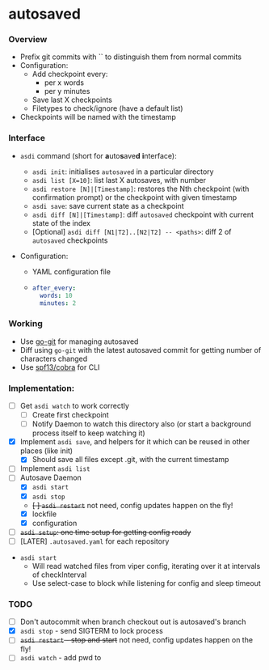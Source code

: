 # autosaved

### Overview

* Prefix git commits with `` to distinguish them from normal commits
* Configuration:
    * Add checkpoint every:
        * per x words
        * per y minutes
    * Save last X checkpoints
    * Filetypes to check/ignore (have a default list)
* Checkpoints will be named with the timestamp

### Interface

* `asdi` command (short for **a**uto**s**ave**d** **i**nterface):
    * `asdi init`: initialises `autosaved` in a particular directory
    * `asdi list [X=10]`: list last X autosaves, with number
    * `asdi restore [N]|[Timestamp]`: restores the Nth checkpoint (with confirmation prompt) or
    the checkpoint with given timestamp
    * `asdi save`: save current state as a checkpoint
    * `asdi diff [N]|[Timestamp]`: diff `autosaved` checkpoint with current state of the index
    * [Optional] `asdi diff [N1|T2]..[N2|T2] -- <paths>`: diff 2 of `autosaved` checkpoints

* Configuration:
    * YAML configuration file
    * ```yaml
      after_every:
        words: 10
        minutes: 2
      ```

### Working

* Use [go-git](https://github.com/go-git/go-git) for managing autosaved
* Diff using `go-git` with the latest autosaved commit for getting number of characters changed
* Use [spf13/cobra](https://github.com/spf13/cobra) for CLI

### Implementation:

* [ ] Get `asdi watch` to work correctly
    * [ ] Create first checkpoint
    * [ ] Notify Daemon to watch this directory also (or start a background process itself to keep watching it)
* [x] Implement `asdi save`, and helpers for it which can be reused in other places (like init)
    * [x] Should save all files except .git, with the current timestamp
* [ ] Implement `asdi list`
* [ ] Autosave Daemon
    * [x] `asdi start`
    * [x] `asdi stop`
    * ~~[ ] `asdi restart`~~ not need, config updates happen on the fly!
    * [x] lockfile
    * [x] configuration
* [ ] ~~`asdi setup`: one time setup for getting config ready~~
* [ ] [LATER] `.autosaved.yaml` for each repository

* `asdi start`
    * Will read watched files from viper config, iterating over it at intervals of checkInterval
    * Use select-case to block while listening for config and sleep timeout

### TODO
* [ ] Don't autocommit when branch checkout out is autosaved's branch
* [x] `asdi stop` - send SIGTERM to lock process
* [ ] ~~`asdi restart` - stop and start~~ not need, config updates happen on the fly!
* [ ] `asdi watch` - add pwd to 
